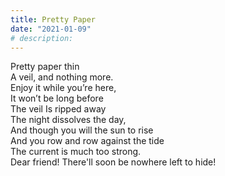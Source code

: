 ```yaml
---
title: Pretty Paper
date: "2021-01-09"
# description: 
---
```


<div class="poem-wrapper">
Pretty paper thin<br>
A veil, and nothing more. <br>
Enjoy it while you’re here,<br>
It won’t be long before<br>
The veil Is ripped away<br>
The night dissolves the day,<br>
And though you will the sun to rise<br>
And you row and row against the tide<br>
The current is much too strong.<br>
Dear friend!  There'll soon be nowhere left to hide!<br>
</div>